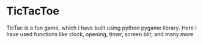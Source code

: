 # TicTacToe
TicTac is a fun game, which i have built using python pygame library. Here I have used functions like clock, opening, timer, screen.blit, and many more
